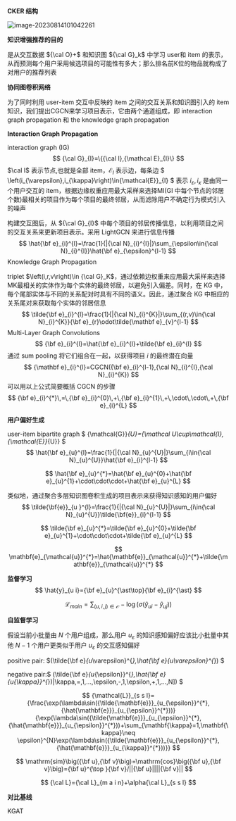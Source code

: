 **CKER 结构**

![image-20230814101042261](C:\Users\Asus\AppData\Roaming\Typora\typora-user-images\image-20230814101042261.png)



**知识增强推荐的目的**

是从交互数据 ${\cal O}+$ 和知识图 ${\cal G}_k$ 中学习 user和 item 的表示，从而预测每个用户采用候选项目的可能性有多大；那么排名前K位的物品就构成了对用户的推荐列表



**协同图卷积网络**

为了同时利用 user-item 交互中反映的 item 之间的交互关系和知识图引入的 item 知识，我们提出CGCN来学习项目表示，它由两个通道组成，即 interaction graph propagation 和 the knowledge graph propagation



**Interaction Graph Propagation**

interaction graph (IG)
$$
{\cal G}_{I}=\{{\cal I},{\mathcal E}_{I}\}
$$
$\cal I$ 表示节点,也就是全部 item，${\mathcal E}_{I}$ 表示边，每条边 $
\left(i_{\varepsilon},i_{\kappa}\right)\in{\mathcal{E}}_{I} 
$ 表示 $i_{\varepsilon},i_{\kappa}$ 是由同一个用户交互的 item，根据边缘权重应用最大采样来选择MI(GI 中每个节点的邻居个数)最相关的项目作为每个项目的最终邻居，从而滤除用户不确定行为模式引入的噪声

构建交互图后，从 ${\cal G}_{I}$ 中每个项目的邻居传播信息，以利用项目之间的交互关系来更新项目表示。采用 LightGCN 来进行信息传播
$$
\hat{\bf e}_{i}^{l}=\frac{1}{|{\cal N}_{i}^{I}|}\sum_{\epsilon\in{\cal N}_{i}^{I}}\hat{\bf e}_{\epsilon}^{l-1}
$$
Knowledge Graph Propagation

triplet $\left(i,r,v\right)\in {\cal G}_K$，通过依赖边权重来应用最大采样来选择MK最相关的实体作为每个实体的最终邻居，以避免引入偏差。同时，在 KG 中，每个尾部实体与不同的关系配对时具有不同的语义。因此，通过聚合 KG 中相应的关系尾对来获取每个实体的邻居信息
$$
\tilde{\bf e}_{i}^{l}=\frac{1}{|{\cal N}_{i}^{K}|}\sum_{(r,v)\in{\cal N}_{i}^{K}}{\bf e}_{r}\odot\tilde{\mathbf e}_{v}^{l-1}
$$
Multi-Layer Graph Convolutions
$$
{\bf e}_{i}^{l}=\hat{\bf e}_{i}^{l}+\tilde{\bf e}_{i}^{l}
$$
通过 sum pooling 将它们组合在一起，以获得项目 $i$ 的最终潜在向量
$$
{\mathbf e}_{i}^{l}=CGCN({\bf e}_{i}^{l-1},{\cal N}_{i}^{I},{\cal N}_{i}^{K})
$$
可以用以上公式简要概括 CGCN 的步骤
$$
{\bf e}_{i}^{*}\,=\,{\bf e}_{i}^{0}\,+\,{\bf e}_{i}^{1}\,+\,\cdot\,\cdot\,+\,{\bf e}_{i}^{L}
$$


**用户偏好生成**

user-item bipartite graph $
{\mathcal{G}}_{U}=\{\mathcal U\cup\mathcal{I},{\mathcal{E}}_{U}\} 
$
$$
\hat{\bf e}_{u}^{l}=\frac{1}{|{\cal N}_{u}^{U}|}\sum_{i\in{\cal N}_{u}^{U}}\hat{\bf e}_{i}^{l-1}
$$

$$
\hat{\bf e}_{u}^{*}=\hat{\bf e}_{u}^{0}+\hat{\bf e}_{u}^{1}+\cdot\cdot\cdot+\hat{\bf e}_{u}^{L}
$$

类似地，通过聚合多层知识图卷积生成的项目表示来获得知识感知的用户偏好
$$
\tilde{\bf{e}}_{u
}^{l}=\frac{1}{|{\cal N}_{u}^{U}|}\sum_{i\in{\cal N}_{u}^{U}}\tilde{\bf{e}}_{i}^{l-1}
$$

$$
\tilde{\bf e}_{u}^{*}=\tilde{\bf e}_{u}^{0}+\tilde{\bf e}_{u}^{1}+\cdot\cdot\cdot+\tilde{\bf e}_{u}^{L}
$$

$$
\mathbf{e}_{\mathcal{u}}^{*}=\hat{\mathbf{e}}_{\mathcal{u}}^{*}+\tilde{\mathbf{e}}_{\mathcal{u}}^{*}
$$



**监督学习**
$$
\hat{y}_{u i}={\bf e}_{u}^{\ast\top}{\bf e}_{i}^{\ast}
$$

$$
{\mathcal{L}}_{m a i n}=\sum_{(u,i,j)\in{\mathcal{O}}}-\log(\sigma({\hat{y}}_{u i}-{\hat{y}}_{u j}))
$$



**自监督学习**

假设当前小批量由 $N$ 个用户组成，那么用户 $u_{\varepsilon}$ 的知识感知偏好应该比小批量中其他 $N-1$ 个用户更类似于用户 $u_{\varepsilon}$ 的交互感知偏好

positive pair: $(\tilde{\bf e}_{u_\varepsilon}^{*},\hat{\bf e}_{u_\varepsilon}^{*}) $

negative pair:$
(\tilde{\bf e}_{u_{\epsilon}}^{*},\hat{\bf e}_{u_{\kappa}}^{*})|\kappa\,=\,1,...,\epsilon\,-\,1,\epsilon\,+\,1,...,N]) $


$$
{\mathcal{L}}_{s s l}={\frac{\exp(\lambda\sin({\tilde{\mathbf{e}}}_{u_{\epsilon}}^{*},{\hat{\mathbf{e}}}_{u_{\epsilon}}^{*}))}{\exp(\lambda\sin({\tilde{\mathbf{e}}}_{u_{\epsilon}}^{*},{\hat{\mathbf{e}}}_{u_{\epsilon}}^{*}))+\sum_{\mathbf{\kappa}=1,\mathbf{\kappa}\neq \epsilon}^{N}\exp(\lambda\sin({\tilde{\mathbf{e}}}_{u_{\epsilon}}^{*},{\hat{\mathbf{e}}}_{u_{\kappa}}^{*}))}}
$$

$$
\mathrm{sim}\big({\bf u},{\bf v}\big)=\mathrm{cos}\big({\bf u},{\bf v}\big)={\bf u}^{\top
}{\bf v}/||{\bf u}||||{\bf v}||
$$

$$
{\cal L}={\cal L}_{m a i n}+\alpha{\cal L}_{s s l}
$$



**对比基线**

KGAT